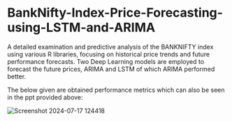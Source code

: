 # BankNifty-Index-Price-Forecasting-using-LSTM-and-ARIMA
A detailed examination and predictive analysis of the BANKNIFTY index using various R libraries, focusing on historical price trends and future performance forecasts. Two Deep Learning models are employed to forecast the future prices, ARIMA and LSTM of which ARIMA performed better.

The below given are obtained performance metrics which can also be seen in the ppt provided above:

![Screenshot 2024-07-17 124418](https://github.com/user-attachments/assets/97649e59-6910-4710-aabd-8966f7a210ce)
